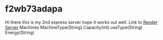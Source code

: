 # f2wb73adapa
Hi there this is my 2nd express server hope it works out well.
Link to [Render Server](https://f2wb73adapa.onrender.com)
Machines
MachineType(String) Capacity(int) useType(String) Energy(String)